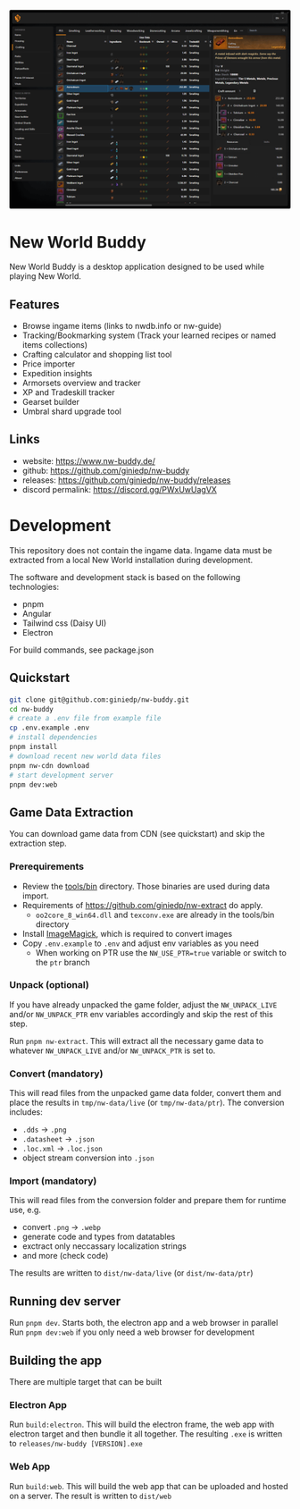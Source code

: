 ![New World Buddy](./docs/screenshots/nw-buddy-1.png)

# New World Buddy

New World Buddy is a desktop application designed to be used while playing New World.

## Features

- Browse ingame items (links to nwdb.info or nw-guide)
- Tracking/Bookmarking system (Track your learned recipes or named items collections)
- Crafting calculator and shopping list tool
- Price importer
- Expedition insights
- Armorsets overview and tracker
- XP and Tradeskill tracker
- Gearset builder
- Umbral shard upgrade tool

## Links

- website: https://www.nw-buddy.de/
- github: https://github.com/giniedp/nw-buddy
- releases: https://github.com/giniedp/nw-buddy/releases
- discord permalink: https://discord.gg/PWxUwUagVX 


# Development

This repository does not contain the ingame data. Ingame data must be extracted from a local New World installation during development.

The software and development stack is based on the following technologies:

- pnpm
- Angular
- Tailwind css (Daisy UI)
- Electron

For build commands, see package.json

## Quickstart

```bash
git clone git@github.com:giniedp/nw-buddy.git
cd nw-buddy
# create a .env file from example file
cp .env.example .env
# install dependencies
pnpm install
# download recent new world data files
pnpm nw-cdn download
# start development server
pnpm dev:web
```

## Game Data Extraction

You can download game data from CDN (see quickstart) and skip the extraction step.

### Prerequirements

- Review the [tools/bin](tools/bin) directory. Those binaries are used during data import.
- Requirements of https://github.com/giniedp/nw-extract do apply.
  - `oo2core_8_win64.dll` and `texconv.exe` are already in the tools/bin directory
- Install [ImageMagick](https://imagemagick.org/), which is required to convert images
- Copy `.env.example` to `.env` and adjust env variables as you need
  - When working on PTR use the `NW_USE_PTR=true` variable or switch to the `ptr` branch

### Unpack (optional)

If you have already unpacked the game folder, adjust the `NW_UNPACK_LIVE` and/or `NW_UNPACK_PTR` env variables accordingly and skip the rest of this step.

Run `pnpm nw-extract`. This will extract all the necessary game data to whatever `NW_UNPACK_LIVE` and/or `NW_UNPACK_PTR` is set to.

### Convert (mandatory)
This will read files from the unpacked game data folder, convert them and place the results in `tmp/nw-data/live` (or `tmp/nw-data/ptr`). The conversion includes:

- `.dds` -> `.png`
- `.datasheet` -> `.json`
- `.loc.xml` -> `.loc.json`
- object stream conversion into `.json`

### Import (mandatory)
This will read files from the conversion folder and prepare them for runtime use, e.g.
- convert `.png` -> `.webp`
- generate code and types from datatables
- exctract only neccassary localization strings
- and more (check code)

The results are written to `dist/nw-data/live` (or `dist/nw-data/ptr`)

## Running dev server

Run `pnpm dev`. Starts both, the electron app and a web browser in parallel
Run `pnpm dev:web` if you only need a web browser for development

## Building the app

There are multiple target that can be built

### Electron App
Run `build:electron`. This will build the electron frame, the web app with electron target and then bundle it all together. The resulting `.exe` is written to `releases/nw-buddy [VERSION].exe`

### Web App
Run `build:web`. This will build the web app that can be uploaded and hosted on a server. The result is written to `dist/web`
